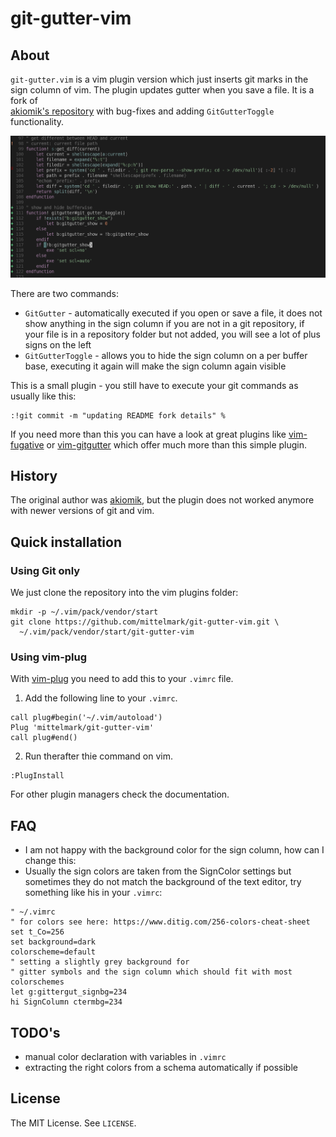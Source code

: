 git-gutter-vim
==============


## About

`git-gutter.vim` is a vim plugin version which just inserts git marks in the sign column of vim.
The  plugin updates gutter when you save a file. It is a fork of  
[akiomik's repository](https://github.com/akiomik/git-gutter-vim) with bug-fixes and adding `GitGutterToggle` functionality.

![screenshot](https://raw.githubusercontent.com/mittelmark/git-gutter-vim/master/screenshot.png)

There are two commands:

- `GitGutter` - automatically executed if you open or save a file, it does not
  show anything in the sign column if you are not in a git repository, if your file is in
  a repository folder but not added, you will see a lot of plus signs on the
  left 
- `GitGutterToggle` - allows you to hide the sign column on a per buffer base,
  executing it again will make the sign column again visible

This is a small plugin - you still have to execute your git commands as usually like this:

```
:!git commit -m "updating README fork details" %
```

If you need more than this you can have a look at great plugins like
[vim-fugative](https://github.com/tpope/vim-fugitive) or
[vim-gitgutter](https://github.com/airblade/vim-gitgutter) which
offer much more than this simple plugin.

## History

The original author was
[akiomik](https://github.com/akiomik/git-gutter-vim), but the plugin does not
worked anymore with newer versions of git and vim.

## Quick installation 

### Using Git only

We just clone the repository into the vim plugins folder:

```
mkdir -p ~/.vim/pack/vendor/start
git clone https://github.com/mittelmark/git-gutter-vim.git \
  ~/.vim/pack/vendor/start/git-gutter-vim
```

### Using vim-plug

With [vim-plug](https://github.com/junegunn/vim-plug) you need to add this to
your `.vimrc` file.

1. Add the following line to your `.vimrc`.

```vim
call plug#begin('~/.vim/autoload')
Plug 'mittelmark/git-gutter-vim'
call plug#end()
```

2. Run therafter thie command on vim.

```vim
:PlugInstall
```

For other plugin managers check the documentation.

## FAQ

- I am not happy with the background color for the sign column, how can I change
  this:
- Usually the sign colors are taken from the SignColor settings but sometimes
  they do not match the background of the text editor, try something like his in your
  `.vimrc`:

```vim
" ~/.vimrc
" for colors see here: https://www.ditig.com/256-colors-cheat-sheet
set t_Co=256
set background=dark
colorscheme=default
" setting a slightly grey background for 
" gitter symbols and the sign column which should fit with most colorschemes
let g:gittergut_signbg=234
hi SignColumn ctermbg=234
```

## TODO's

- manual color declaration with variables in `.vimrc`
- extracting the right colors from a schema automatically if possible

## License

The MIT License. See `LICENSE`.
